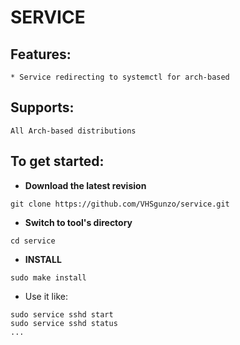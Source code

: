 # SERVICE

## Features:
```
* Service redirecting to systemctl for arch-based
```
## Supports:
```
All Arch-based distributions
```
## To get started:
* **Download the latest revision**
```
git clone https://github.com/VHSgunzo/service.git
```
* **Switch to tool's directory**
```
cd service
```
* **INSTALL**
```
sudo make install
```
* Use it like:
```
sudo service sshd start
sudo service sshd status
...
```
